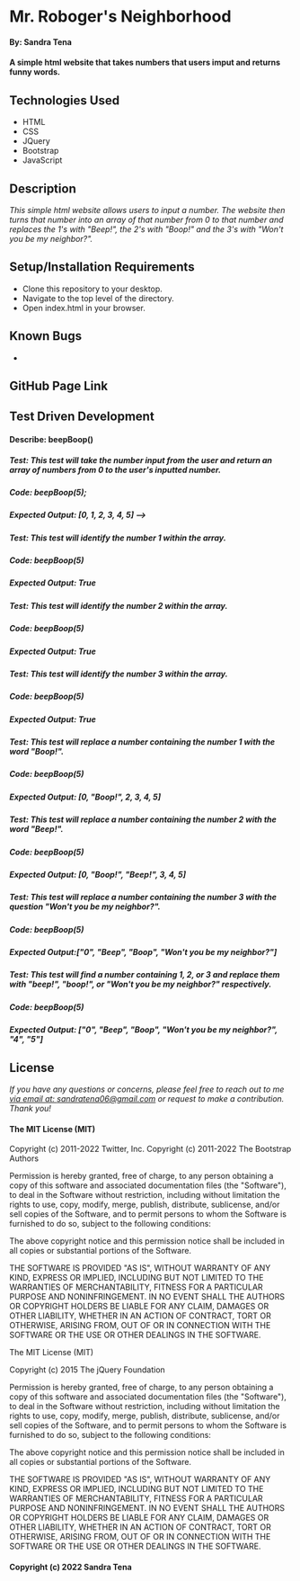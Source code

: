 # Mr. Roboger's Neighborhood
#### By: Sandra Tena
#### A simple html website that takes numbers that users imput and returns funny words.  
## Technologies Used
* HTML
* CSS
* JQuery
* Bootstrap
* JavaScript
## Description
_This simple html website allows users to input a number. The website then turns that number into an array of that number from 0 to that number and replaces the 1's with "Beep!", the 2's with "Boop!" and the 3's with "Won't you be my neighbor?"._
## Setup/Installation Requirements
* Clone this repository to your desktop. 
* Navigate to the top level of the directory. 
* Open index.html in your browser. 
## Known Bugs
* 
## GitHub Page Link

## Test Driven Development
#### Describe: beepBoop()
##### Test: This test will take the number input from the user and return an array of numbers from 0 to the user's inputted number.
##### Code: beepBoop(5);
##### Expected Output: [0, 1, 2, 3, 4, 5] -->
##### Test: This test will identify the number 1 within the array.
##### Code: beepBoop(5)
##### Expected Output: True
##### Test: This test will identify the number 2 within the array. 
##### Code: beepBoop(5)
##### Expected Output: True
 ##### Test: This test will identify the number 3 within the array.
##### Code: beepBoop(5)
##### Expected Output: True
##### Test: This test will replace a number containing the number 1 with the word "Boop!".
##### Code: beepBoop(5)
##### Expected Output: [0, "Boop!", 2, 3, 4, 5]
##### Test: This test will replace a number containing the number 2 with the word "Beep!".
##### Code: beepBoop(5)
##### Expected Output: [0, "Boop!", "Beep!", 3, 4, 5]
##### Test: This test will replace a number containing the number 3 with the question "Won't you be my neighbor?".
##### Code: beepBoop(5)
##### Expected Output:["0", "Beep", "Boop", "Won't you be my neighbor?"] 
##### Test: This test will find a number containing 1, 2, or 3 and replace them with "beep!", "boop!", or "Won't you be my neighbor?" respectively. 
##### Code: beepBoop(5)
##### Expected Output: ["0", "Beep", "Boop", "Won't you be my neighbor?", "4", "5"]
## License
_If you have any questions or concerns, please feel free to reach out to me [via email at: sandratena06@gmail.com](mailto:sandratena06@gmail.com) or request to make a contribution. Thank you!_ 
#### The MIT License (MIT)

Copyright (c) 2011-2022 Twitter, Inc.
Copyright (c) 2011-2022 The Bootstrap Authors

Permission is hereby granted, free of charge, to any person obtaining a copy
of this software and associated documentation files (the "Software"), to deal
in the Software without restriction, including without limitation the rights
to use, copy, modify, merge, publish, distribute, sublicense, and/or sell
copies of the Software, and to permit persons to whom the Software is
furnished to do so, subject to the following conditions:

The above copyright notice and this permission notice shall be included in
all copies or substantial portions of the Software.

THE SOFTWARE IS PROVIDED "AS IS", WITHOUT WARRANTY OF ANY KIND, EXPRESS OR
IMPLIED, INCLUDING BUT NOT LIMITED TO THE WARRANTIES OF MERCHANTABILITY,
FITNESS FOR A PARTICULAR PURPOSE AND NONINFRINGEMENT. IN NO EVENT SHALL THE
AUTHORS OR COPYRIGHT HOLDERS BE LIABLE FOR ANY CLAIM, DAMAGES OR OTHER
LIABILITY, WHETHER IN AN ACTION OF CONTRACT, TORT OR OTHERWISE, ARISING FROM,
OUT OF OR IN CONNECTION WITH THE SOFTWARE OR THE USE OR OTHER DEALINGS IN
THE SOFTWARE.

The MIT License (MIT)

Copyright (c) 2015 The jQuery Foundation

Permission is hereby granted, free of charge, to any person obtaining a copy of this software and associated documentation files (the "Software"), to deal in the Software without restriction, including without limitation the rights to use, copy, modify, merge, publish, distribute, sublicense, and/or sell copies of the Software, and to permit persons to whom the Software is furnished to do so, subject to the following conditions:

The above copyright notice and this permission notice shall be included in all copies or substantial portions of the Software.

THE SOFTWARE IS PROVIDED "AS IS", WITHOUT WARRANTY OF ANY KIND, EXPRESS OR IMPLIED, INCLUDING BUT NOT LIMITED TO THE WARRANTIES OF MERCHANTABILITY, FITNESS FOR A PARTICULAR PURPOSE AND NONINFRINGEMENT. IN NO EVENT SHALL THE AUTHORS OR COPYRIGHT HOLDERS BE LIABLE FOR ANY CLAIM, DAMAGES OR OTHER LIABILITY, WHETHER IN AN ACTION OF CONTRACT, TORT OR OTHERWISE, ARISING FROM, OUT OF OR IN CONNECTION WITH THE SOFTWARE OR THE USE OR OTHER DEALINGS IN THE SOFTWARE.
#### Copyright (c) 2022 Sandra Tena